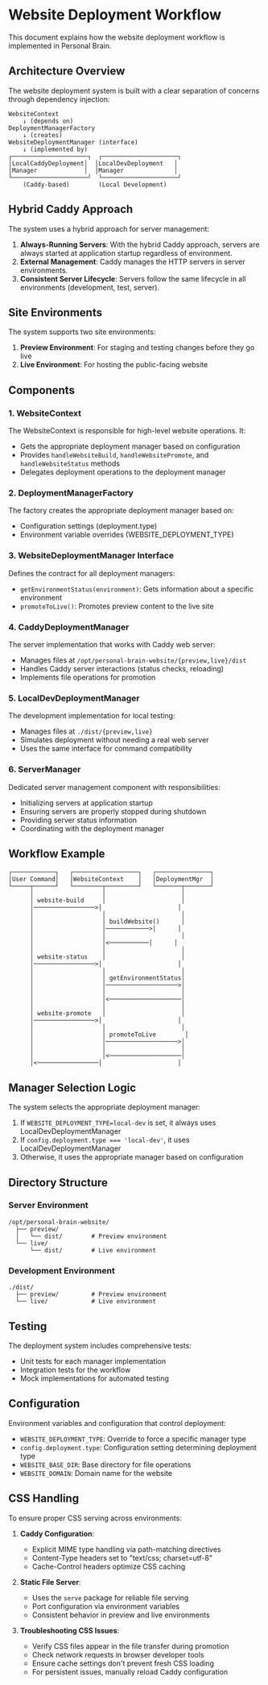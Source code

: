 # Website Deployment Workflow

This document explains how the website deployment workflow is implemented in Personal Brain.

## Architecture Overview

The website deployment system is built with a clear separation of concerns through dependency injection:

```
WebsiteContext
    ↓ (depends on)
DeploymentManagerFactory
    ↓ (creates)
WebsiteDeploymentManager (interface)
    ↓ (implemented by)
┌─────────────────────┐  ┌─────────────────────┐
│LocalCaddyDeployment│  │LocalDevDeployment   │
│Manager             │  │Manager              │
└─────────────────────┘  └─────────────────────┘
    (Caddy-based)        (Local Development)
```

## Hybrid Caddy Approach

The system uses a hybrid approach for server management:

1. **Always-Running Servers**: With the hybrid Caddy approach, servers are always started at application startup regardless of environment.
2. **External Management**: Caddy manages the HTTP servers in server environments.
3. **Consistent Server Lifecycle**: Servers follow the same lifecycle in all environments (development, test, server).

## Site Environments

The system supports two site environments:

1. **Preview Environment**: For staging and testing changes before they go live
2. **Live Environment**: For hosting the public-facing website

## Components

### 1. WebsiteContext

The WebsiteContext is responsible for high-level website operations. It:

- Gets the appropriate deployment manager based on configuration
- Provides `handleWebsiteBuild`, `handleWebsitePromote`, and `handleWebsiteStatus` methods
- Delegates deployment operations to the deployment manager

### 2. DeploymentManagerFactory

The factory creates the appropriate deployment manager based on:
- Configuration settings (deployment.type)
- Environment variable overrides (WEBSITE_DEPLOYMENT_TYPE)

### 3. WebsiteDeploymentManager Interface

Defines the contract for all deployment managers:
- `getEnvironmentStatus(environment)`: Gets information about a specific environment
- `promoteToLive()`: Promotes preview content to the live site

### 4. CaddyDeploymentManager

The server implementation that works with Caddy web server:
- Manages files at `/opt/personal-brain-website/{preview,live}/dist`
- Handles Caddy server interactions (status checks, reloading)
- Implements file operations for promotion

### 5. LocalDevDeploymentManager

The development implementation for local testing:
- Manages files at `./dist/{preview,live}`
- Simulates deployment without needing a real web server
- Uses the same interface for command compatibility

### 6. ServerManager

Dedicated server management component with responsibilities:
- Initializing servers at application startup
- Ensuring servers are properly stopped during shutdown
- Providing server status information
- Coordinating with the deployment manager

## Workflow Example

```
┌────────────┐   ┌──────────────────┐   ┌───────────────┐  
│User Command│   │WebsiteContext    │   │DeploymentMgr  │  
└─────┬──────┘   └────────┬─────────┘   └───────┬───────┘  
      │                   │                     │          
      │ website-build     │                     │          
      │─────────────────>│                     │          
      │                   │                     │          
      │                   │ buildWebsite()      │          
      │                   │────────────>│      │          
      │                   │                     │          
      │                   │<───────────│      │          
      │                   │                     │          
      │ website-status    │                     │          
      │─────────────────>│                     │          
      │                   │                     │          
      │                   │ getEnvironmentStatus│          
      │                   │────────────────────>│          
      │                   │                     │          
      │                   │<────────────────────│          
      │                   │                     │          
      │ website-promote   │                     │          
      │─────────────────>│                     │          
      │                   │                     │          
      │                   │ promoteToLive        │          
      │                   │────────────────────>│          
      │                   │                     │          
      │                   │<────────────────────│          
      │<─────────────────│                     │          
```

## Manager Selection Logic

The system selects the appropriate deployment manager:

1. If `WEBSITE_DEPLOYMENT_TYPE=local-dev` is set, it always uses LocalDevDeploymentManager
2. If `config.deployment.type === 'local-dev'`, it uses LocalDevDeploymentManager
3. Otherwise, it uses the appropriate manager based on configuration

## Directory Structure

### Server Environment
```
/opt/personal-brain-website/
  ├── preview/
  │   └── dist/        # Preview environment
  └── live/
      └── dist/        # Live environment
```

### Development Environment
```
./dist/
  ├── preview/         # Preview environment
  └── live/            # Live environment
```

## Testing

The deployment system includes comprehensive tests:
- Unit tests for each manager implementation
- Integration tests for the workflow
- Mock implementations for automated testing

## Configuration

Environment variables and configuration that control deployment:

- `WEBSITE_DEPLOYMENT_TYPE`: Override to force a specific manager type
- `config.deployment.type`: Configuration setting determining deployment type
- `WEBSITE_BASE_DIR`: Base directory for file operations
- `WEBSITE_DOMAIN`: Domain name for the website

## CSS Handling

To ensure proper CSS serving across environments:

1. **Caddy Configuration**: 
   - Explicit MIME type handling via path-matching directives
   - Content-Type headers set to "text/css; charset=utf-8"
   - Cache-Control headers optimize CSS caching

2. **Static File Server**:
   - Uses the `serve` package for reliable file serving
   - Port configuration via environment variables
   - Consistent behavior in preview and live environments

3. **Troubleshooting CSS Issues**:
   - Verify CSS files appear in the file transfer during promotion
   - Check network requests in browser developer tools
   - Ensure cache settings don't prevent fresh CSS loading
   - For persistent issues, manually reload Caddy configuration